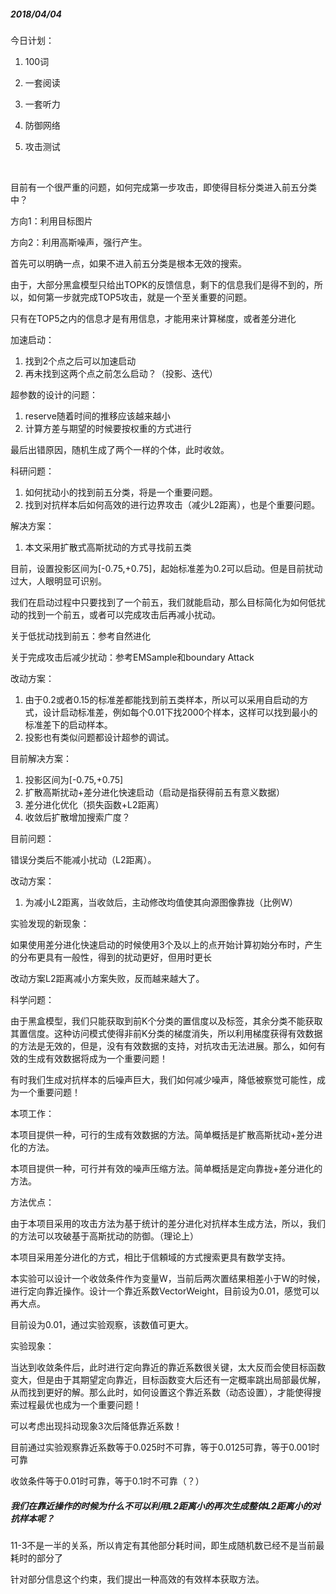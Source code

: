 

##### 2018/04/04

今日计划：

1. 100词

2. 一套阅读

3. 一套听力

4. 防御网络

5. 攻击测试

   ​

目前有一个很严重的问题，如何完成第一步攻击，即使得目标分类进入前五分类中？

方向1：利用目标图片

方向2：利用高斯噪声，强行产生。

首先可以明确一点，如果不进入前五分类是根本无效的搜索。

由于，大部分黑盒模型只给出TOPK的反馈信息，剩下的信息我们是得不到的，所以，如何第一步就完成TOP5攻击，就是一个至关重要的问题。

只有在TOP5之内的信息才是有用信息，才能用来计算梯度，或者差分进化

加速启动：

1. 找到2个点之后可以加速启动
2. 再未找到这两个点之前怎么启动？（投影、迭代）

超参数的设计的问题：

1. reserve随着时间的推移应该越来越小
2. 计算方差与期望的时候要按权重的方式进行

最后出错原因，随机生成了两个一样的个体，此时收敛。

科研问题：

1. 如何扰动小的找到前五分类，将是一个重要问题。
2. 找到对抗样本后如何高效的进行边界攻击（减少L2距离），也是个重要问题。

解决方案：

1. 本文采用扩散式高斯扰动的方式寻找前五类

目前，设置投影区间为[-0.75,+0.75]，起始标准差为0.2可以启动。但是目前扰动过大，人眼明显可识别。

我们在启动过程中只要找到了一个前五，我们就能启动，那么目标简化为如何低扰动的找到一个前五，或者可以完成攻击后再减小扰动。

关于低扰动找到前五：参考自然进化

关于完成攻击后减少扰动：参考EMSample和boundary Attack

改动方案：

1. 由于0.2或者0.15的标准差都能找到前五类样本，所以可以采用自启动的方式，设计启动标准差，例如每个0.01下找2000个样本，这样可以找到最小的标准差下的启动样本。
2. 投影也有类似问题都设计超参的调试。

目前解决方案：

1. 投影区间为[-0.75,+0.75]
2. 扩散高斯扰动+差分进化快速启动（启动是指获得前五有意义数据）
3. 差分进化优化（损失函数+L2距离）
4. 收敛后扩散增加搜索广度？

目前问题：

错误分类后不能减小扰动（L2距离）。

改动方案：

1. 为减小L2距离，当收敛后，主动修改均值使其向源图像靠拢（比例W）

实验发现的新现象：

如果使用差分进化快速启动的时候使用3个及以上的点开始计算初始分布时，产生的分布更具有一般性，得到的扰动更好，但用时更长

改动方案L2距离减小方案失败，反而越来越大了。



科学问题：

由于黑盒模型，我们只能获取到前K个分类的置信度以及标签，其余分类不能获取其置信度。这种访问模式使得非前K分类的梯度消失，所以利用梯度获得有效数据的方法是无效的，但是，没有有效数据的支持，对抗攻击无法进展。那么，如何有效的生成有效数据将成为一个重要问题！

有时我们生成对抗样本的后噪声巨大，我们如何减少噪声，降低被察觉可能性，成为一个重要问题！

本项工作：

本项目提供一种，可行的生成有效数据的方法。简单概括是扩散高斯扰动+差分进化的方法。

本项目提供一种，可行并有效的噪声压缩方法。简单概括是定向靠拢+差分进化的方法。

方法优点：

由于本项目采用的攻击方法为基于统计的差分进化对抗样本生成方法，所以，我们的方法可以攻破基于高斯扰动的防御。（理论上）

本项目采用差分进化的方式，相比于信頼域的方式搜索更具有数学支持。



本实验可以设计一个收敛条件作为变量W，当前后两次置结果相差小于W的时候，进行定向靠近操作。设计一个靠近系数VectorWeight，目前设为0.01，感觉可以再大点。

目前设为0.01，通过实验观察，该数值可更大。



实验现象：

当达到收敛条件后，此时进行定向靠近的靠近系数很关键，太大反而会使目标函数变大，但是由于其期望定向靠近，目标函数变大后还有一定概率跳出局部最优解，从而找到更好的解。那么此时，如何设置这个靠近系数（动态设置），才能使得搜索过程最优也成为一个重要问题！

可以考虑出现抖动现象3次后降低靠近系数！

目前通过实验观察靠近系数等于0.025时不可靠，等于0.0125可靠，等于0.001时可靠

收敛条件等于0.01时可靠，等于0.1时不可靠（？）

##### 我们在靠近操作的时候为什么不可以利用L2距离小的再次生成整体L2距离小的对抗样本呢？

11-3不是一半的关系，所以肯定有其他部分耗时间，即生成随机数已经不是当前最耗时的部分了

针对部分信息这个约束，我们提出一种高效的有效样本获取方法。



